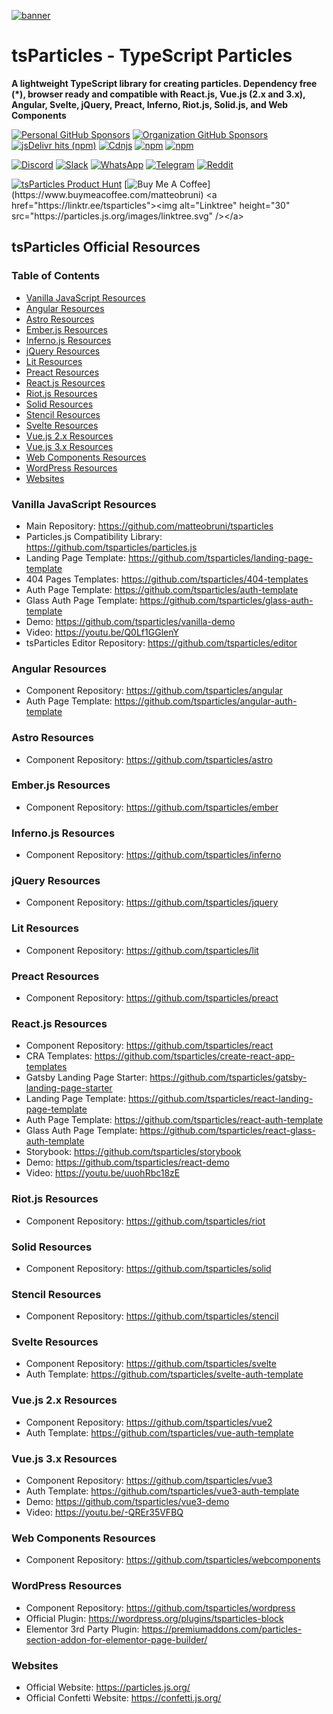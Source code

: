 [![banner](https://particles.js.org/images/banner3.png)](https://particles.js.org)

# tsParticles - TypeScript Particles

**A lightweight TypeScript library for creating particles. Dependency free (\*), browser ready and compatible with
React.js, Vue.js (2.x and 3.x), Angular, Svelte, jQuery, Preact, Inferno, Riot.js, Solid.js, and Web Components**

[![Personal GitHub Sponsors](https://img.shields.io/github/sponsors/matteobruni?style=for-the-badge)](https://github.com/sponsors/matteobruni)
[![Organization GitHub Sponsors](https://img.shields.io/github/sponsors/tsparticles?style=for-the-badge)](https://github.com/sponsors/tsparticles)
[![jsDelivr hits (npm)](https://img.shields.io/jsdelivr/npm/hm/tsparticles?style=for-the-badge)](https://www.jsdelivr.com/package/npm/tsparticles)
[![Cdnjs](https://img.shields.io/cdnjs/v/tsparticles-engine?style=for-the-badge)](https://cdnjs.com/libraries/tsparticles)
[![npm](https://img.shields.io/npm/v/tsparticles-engine?style=for-the-badge)](https://www.npmjs.com/package/tsparticles)
[![npm](https://img.shields.io/npm/dm/tsparticles?style=for-the-badge)](https://www.npmjs.com/package/tsparticles)

[![Discord](https://img.shields.io/discord/872061157379301416?label=discord&logo=discord&logoColor=white&style=for-the-badge)](https://discord.gg/hACwv45Hme)
[![Slack](https://particles.js.org/images/slack.png)](https://join.slack.com/t/tsparticles/shared_invite/enQtOTcxNTQxNjQ4NzkxLWE2MTZhZWExMWRmOWI5MTMxNjczOGE1Yjk0MjViYjdkYTUzODM3OTc5MGQ5MjFlODc4MzE0N2Q1OWQxZDc1YzI)
[![WhatsApp](https://particles.js.org/images/WhatsApp.png)](https://chat.whatsapp.com/KQyHc9UEbRc2qlqNQR2J5c)
[![Telegram](https://particles.js.org/images/telegram.png)](https://t.me/tsparticles)
[![Reddit](https://img.shields.io/reddit/subreddit-subscribers/tsParticles?style=for-the-badge)](https://www.reddit.com/r/tsParticles/)

[![tsParticles Product Hunt](https://api.producthunt.com/widgets/embed-image/v1/featured.svg?post_id=186113&theme=light)](https://www.producthunt.com/posts/tsparticles?utm_source=badge-featured&utm_medium=badge&utm_souce=badge-tsparticles")
[![Buy Me A Coffee](https://img.buymeacoffee.com/button-api/?text=Buy%20me%20a%20beer&emoji=🍺&slug=matteobruni&button_colour=5F7FFF&font_colour=ffffff&font_family=Arial&outline_colour=000000&coffee_colour=FFDD00")](https://www.buymeacoffee.com/matteobruni) <a href="https://linktr.ee/tsparticles"><img alt="Linktree" height="30" src="https://particles.js.org/images/linktree.svg" /></a>

## tsParticles Official Resources

### Table of Contents

- [Vanilla JavaScript Resources](#Vanilla-JavaScript-Resources)
- [Angular Resources](#Angular-Resources)
- [Astro Resources](#Astro-Resources)
- [Ember.js Resources](#Emberjs-Resources)
- [Inferno.js Resources](#Infernojs-Resources)
- [jQuery Resources](#jQuery-Resources)
- [Lit Resources](#Lit-Resources)
- [Preact Resources](#Preact-Resources)
- [React.js Resources](#Reactjs-Resources)
- [Riot.js Resources](#Riot-js-Resources)
- [Solid Resources](#Solid-Resources)
- [Stencil Resources](#Stencil-Resources)
- [Svelte Resources](#Svelte-Resources)
- [Vue.js 2.x Resources](#Vuejs-2x-Resources)
- [Vue.js 3.x Resources](#Vuejs-3x-Resources)
- [Web Components Resources](#Web-Components-Resources)
- [WordPress Resources](#WordPress-Resources)
- [Websites](#Websites)

### Vanilla JavaScript Resources 

- Main Repository: https://github.com/matteobruni/tsparticles
- Particles.js Compatibility Library: https://github.com/tsparticles/particles.js
- Landing Page Template: https://github.com/tsparticles/landing-page-template
- 404 Pages Templates: https://github.com/tsparticles/404-templates
- Auth Page Template: https://github.com/tsparticles/auth-template
- Glass Auth Page Template: https://github.com/tsparticles/glass-auth-template
- Demo: https://github.com/tsparticles/vanilla-demo
- Video: https://youtu.be/Q0Lf1GGlenY
- tsParticles Editor Repository: https://github.com/tsparticles/editor

### Angular Resources

- Component Repository: https://github.com/tsparticles/angular
- Auth Page Template: https://github.com/tsparticles/angular-auth-template

### Astro Resources

- Component Repository: https://github.com/tsparticles/astro

### Ember.js Resources

- Component Repository: https://github.com/tsparticles/ember

### Inferno.js Resources

- Component Repository: https://github.com/tsparticles/inferno

### jQuery Resources

- Component Repository: https://github.com/tsparticles/jquery

### Lit Resources

- Component Repository: https://github.com/tsparticles/lit

### Preact Resources

- Component Repository: https://github.com/tsparticles/preact

### React.js Resources

- Component Repository: https://github.com/tsparticles/react
- CRA Templates: https://github.com/tsparticles/create-react-app-templates
- Gatsby Landing Page Starter: https://github.com/tsparticles/gatsby-landing-page-starter
- Landing Page Template: https://github.com/tsparticles/react-landing-page-template
- Auth Page Template: https://github.com/tsparticles/react-auth-template
- Glass Auth Page Template: https://github.com/tsparticles/react-glass-auth-template
- Storybook: https://github.com/tsparticles/storybook
- Demo: https://github.com/tsparticles/react-demo
- Video: https://youtu.be/uuohRbc18zE 

### Riot.js Resources

- Component Repository: https://github.com/tsparticles/riot

### Solid Resources

- Component Repository: https://github.com/tsparticles/solid

### Stencil Resources

- Component Repository: https://github.com/tsparticles/stencil

### Svelte Resources

- Component Repository: https://github.com/tsparticles/svelte
- Auth Template: https://github.com/tsparticles/svelte-auth-template

### Vue.js 2.x Resources

- Component Repository: https://github.com/tsparticles/vue2
- Auth Template: https://github.com/tsparticles/vue-auth-template 

### Vue.js 3.x Resources

- Component Repository: https://github.com/tsparticles/vue3
- Auth Template: https://github.com/tsparticles/vue3-auth-template
- Demo: https://github.com/tsparticles/vue3-demo
- Video: https://youtu.be/-QREr35VFBQ 

### Web Components Resources

- Component Repository: https://github.com/tsparticles/webcomponents

### WordPress Resources

- Component Repository: https://github.com/tsparticles/wordpress
- Official Plugin: https://wordpress.org/plugins/tsparticles-block
- Elementor 3rd Party Plugin: https://premiumaddons.com/particles-section-addon-for-elementor-page-builder/ 

### Websites

- Official Website: https://particles.js.org/
- Official Confetti Website: https://confetti.js.org/
